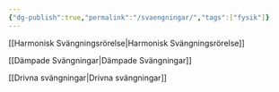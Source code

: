 ```yaml
---
{"dg-publish":true,"permalink":"/svaengningar/","tags":["fysik"]}
---
```



[[Harmonisk Svängningsrörelse\|Harmonisk Svängningsrörelse]]

[[Dämpade Svängningar\|Dämpade Svängningar]]

[[Drivna svängningar\|Drivna svängningar]]